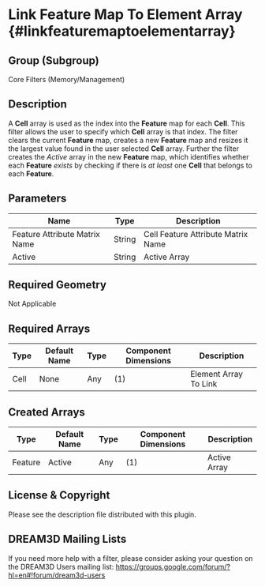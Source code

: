 Link Feature Map To Element Array {#linkfeaturemaptoelementarray}
==============================

## Group (Subgroup) ##
Core Filters (Memory/Management)

## Description ##
A **Cell** array is used as the index into the **Feature** map for each **Cell**.  This filter allows the user to specify which **Cell** array is that index.  The filter clears the current **Feature** map, creates a new **Feature** map and resizes it the largest value found in the user selected **Cell** array.  Further the filter creates the *Active* array in the new **Feature** map, which identifies whether each **Feature** *exists* by checking if there is *at least* one **Cell** that belongs to each **Feature**. 

## Parameters ##

| Name | Type | Description |
|------|------|--------------|
| Feature Attribute Matrix Name| String | Cell Feature Attribute Matrix Name |
| Active | String | Active Array |

## Required Geometry ##
Not Applicable

## Required Arrays ##
| Type | Default Name | Type | Component Dimensions | Description |
|------|--------------|-------------|---------|-----|
| Cell  | None         | Any | (1) | Element Array To Link |

## Created Arrays ##
| Type | Default Name | Type | Component Dimensions | Description |
|------|--------------|-------------|---------|-----|
| Feature  | Active | Any | (1) | Active Array |

## License & Copyright ##

Please see the description file distributed with this plugin.

## DREAM3D Mailing Lists ##

If you need more help with a filter, please consider asking your question on the DREAM3D Users mailing list:
https://groups.google.com/forum/?hl=en#!forum/dream3d-users


